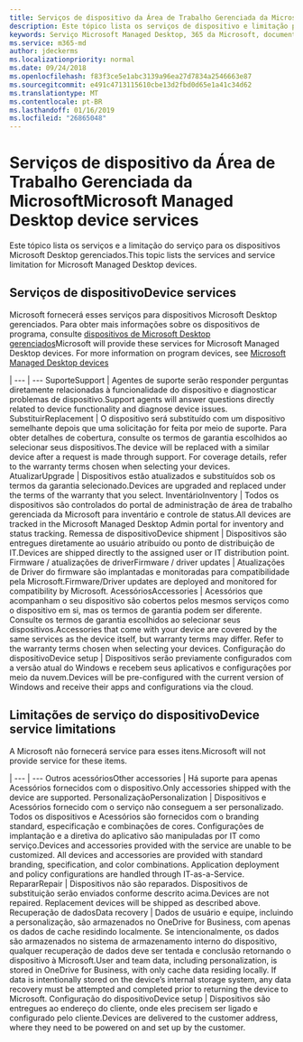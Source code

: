 ```yaml
---
title: Serviços de dispositivo da Área de Trabalho Gerenciada da Microsoft
description: Este tópico lista os serviços de dispositivo e limitação para o Microsoft Desktop gerenciados.
keywords: Serviço Microsoft Managed Desktop, 365 da Microsoft, documentação
ms.service: m365-md
author: jdeckerms
ms.localizationpriority: normal
ms.date: 09/24/2018
ms.openlocfilehash: f83f3ce5e1abc3139a96ea27d7834a2546663e87
ms.sourcegitcommit: e491c4713115610cbe13d2fbd0d65e1a41c34d62
ms.translationtype: MT
ms.contentlocale: pt-BR
ms.lasthandoff: 01/16/2019
ms.locfileid: "26865048"
---
```

# <a name="microsoft-managed-desktop-device-services"></a><span data-ttu-id="cc1b4-104">Serviços de dispositivo da Área de Trabalho Gerenciada da Microsoft</span><span class="sxs-lookup"><span data-stu-id="cc1b4-104">Microsoft Managed Desktop device services</span></span>

<span data-ttu-id="cc1b4-105">Este tópico lista os serviços e a limitação do serviço para os dispositivos Microsoft Desktop gerenciados.</span><span class="sxs-lookup"><span data-stu-id="cc1b4-105">This topic lists the services and service limitation for Microsoft Managed Desktop devices.</span></span>

## <a name="device-services"></a><span data-ttu-id="cc1b4-106">Serviços de dispositivo</span><span class="sxs-lookup"><span data-stu-id="cc1b4-106">Device services</span></span>

<span data-ttu-id="cc1b4-p101">Microsoft fornecerá esses serviços para dispositivos Microsoft Desktop gerenciados. Para obter mais informações sobre os dispositivos de programa, consulte [dispositivos de Microsoft Desktop gerenciados](device-list.md)</span><span class="sxs-lookup"><span data-stu-id="cc1b4-p101">Microsoft will provide these services for Microsoft Managed Desktop devices. For more information on program devices, see [Microsoft Managed Desktop devices](device-list.md)</span></span>

 | 
 --- | ---
<span data-ttu-id="cc1b4-109">Suporte</span><span class="sxs-lookup"><span data-stu-id="cc1b4-109">Support</span></span> | <span data-ttu-id="cc1b4-110">Agentes de suporte serão responder perguntas diretamente relacionadas à funcionalidade do dispositivo e diagnosticar problemas de dispositivo.</span><span class="sxs-lookup"><span data-stu-id="cc1b4-110">Support agents will answer questions directly related to device functionality and diagnose device issues.</span></span>
<span data-ttu-id="cc1b4-111">Substituir</span><span class="sxs-lookup"><span data-stu-id="cc1b4-111">Replacement</span></span> | <span data-ttu-id="cc1b4-p102">O dispositivo será substituído com um dispositivo semelhante depois que uma solicitação for feita por meio de suporte. Para obter detalhes de cobertura, consulte os termos de garantia escolhidos ao selecionar seus dispositivos.</span><span class="sxs-lookup"><span data-stu-id="cc1b4-p102">The device will be replaced with a similar device after a request is made through support. For coverage details, refer to the warranty terms chosen when selecting your devices.</span></span>
<span data-ttu-id="cc1b4-114">Atualizar</span><span class="sxs-lookup"><span data-stu-id="cc1b4-114">Upgrade</span></span> | <span data-ttu-id="cc1b4-115">Dispositivos estão atualizados e substituídos sob os termos da garantia selecionado.</span><span class="sxs-lookup"><span data-stu-id="cc1b4-115">Devices are upgraded and replaced under the terms of the warranty that you select.</span></span>
<span data-ttu-id="cc1b4-116">Inventário</span><span class="sxs-lookup"><span data-stu-id="cc1b4-116">Inventory</span></span> | <span data-ttu-id="cc1b4-117">Todos os dispositivos são controlados do portal de administração de área de trabalho gerenciada da Microsoft para inventário e controle de status.</span><span class="sxs-lookup"><span data-stu-id="cc1b4-117">All devices are tracked in the Microsoft Managed Desktop Admin portal for inventory and status tracking.</span></span>
<span data-ttu-id="cc1b4-118">Remessa de dispositivo</span><span class="sxs-lookup"><span data-stu-id="cc1b4-118">Device shipment</span></span> |   <span data-ttu-id="cc1b4-119">Dispositivos são entregues diretamente ao usuário atribuído ou ponto de distribuição de IT.</span><span class="sxs-lookup"><span data-stu-id="cc1b4-119">Devices are shipped directly to the assigned user or IT distribution point.</span></span>
<span data-ttu-id="cc1b4-120">Firmware / atualizações de driver</span><span class="sxs-lookup"><span data-stu-id="cc1b4-120">Firmware / driver updates</span></span> | <span data-ttu-id="cc1b4-121">Atualizações de Driver do firmware são implantadas e monitoradas para compatibilidade pela Microsoft.</span><span class="sxs-lookup"><span data-stu-id="cc1b4-121">Firmware/Driver updates are deployed and monitored for compatibility by Microsoft.</span></span> 
<span data-ttu-id="cc1b4-122">Acessórios</span><span class="sxs-lookup"><span data-stu-id="cc1b4-122">Accessories</span></span> | <span data-ttu-id="cc1b4-p103">Acessórios que acompanham o seu dispositivo são cobertos pelos mesmos serviços como o dispositivo em si, mas os termos de garantia podem ser diferente. Consulte os termos de garantia escolhidos ao selecionar seus dispositivos.</span><span class="sxs-lookup"><span data-stu-id="cc1b4-p103">Accessories that come with your device are covered by the same services as the device itself, but warranty terms may differ. Refer to the warranty terms chosen when selecting your devices.</span></span> 
<span data-ttu-id="cc1b4-125">Configuração do dispositivo</span><span class="sxs-lookup"><span data-stu-id="cc1b4-125">Device setup</span></span>    | <span data-ttu-id="cc1b4-126">Dispositivos serão previamente configurados com a versão atual do Windows e recebem seus aplicativos e configurações por meio da nuvem.</span><span class="sxs-lookup"><span data-stu-id="cc1b4-126">Devices will be pre-configured with the current version of Windows and receive their apps and configurations via the cloud.</span></span> 

## <a name="device-service-limitations"></a><span data-ttu-id="cc1b4-127">Limitações de serviço do dispositivo</span><span class="sxs-lookup"><span data-stu-id="cc1b4-127">Device service limitations</span></span>

<span data-ttu-id="cc1b4-128">A Microsoft não fornecerá service para esses itens.</span><span class="sxs-lookup"><span data-stu-id="cc1b4-128">Microsoft will not provide service for these items.</span></span>

 | 
 --- | ---
<span data-ttu-id="cc1b4-129">Outros acessórios</span><span class="sxs-lookup"><span data-stu-id="cc1b4-129">Other accessories</span></span> | <span data-ttu-id="cc1b4-130">Há suporte para apenas Acessórios fornecidos com o dispositivo.</span><span class="sxs-lookup"><span data-stu-id="cc1b4-130">Only accessories shipped with the device are supported.</span></span>
<span data-ttu-id="cc1b4-131">Personalização</span><span class="sxs-lookup"><span data-stu-id="cc1b4-131">Personalization</span></span> | <span data-ttu-id="cc1b4-p104">Dispositivos e Acessórios fornecido com o serviço não conseguem a ser personalizado. Todos os dispositivos e Acessórios são fornecidos com o branding standard, especificação e combinações de cores. Configurações de implantação e a diretiva do aplicativo são manipuladas por IT como serviço.</span><span class="sxs-lookup"><span data-stu-id="cc1b4-p104">Devices and accessories provided with the service are unable to be customized. All devices and accessories are provided with standard branding, specification, and color combinations. Application deployment and policy configurations are handled through IT-as-a-Service.</span></span>
<span data-ttu-id="cc1b4-135">Reparar</span><span class="sxs-lookup"><span data-stu-id="cc1b4-135">Repair</span></span> | <span data-ttu-id="cc1b4-p105">Dispositivos não são reparados. Dispositivos de substituição serão enviados conforme descrito acima.</span><span class="sxs-lookup"><span data-stu-id="cc1b4-p105">Devices are not repaired. Replacement devices will be shipped as described above.</span></span>
<span data-ttu-id="cc1b4-138">Recuperação de dados</span><span class="sxs-lookup"><span data-stu-id="cc1b4-138">Data recovery</span></span> | <span data-ttu-id="cc1b4-p106">Dados de usuário e equipe, incluindo a personalização, são armazenados no OneDrive for Business, com apenas os dados de cache residindo localmente. Se intencionalmente, os dados são armazenados no sistema de armazenamento interno do dispositivo, qualquer recuperação de dados deve ser tentada e conclusão retornando o dispositivo à Microsoft.</span><span class="sxs-lookup"><span data-stu-id="cc1b4-p106">User and team data, including personalization, is stored in OneDrive for Business, with only cache data residing locally. If data is intentionally stored on the device’s internal storage system, any data recovery must be attempted and completed prior to returning the device to Microsoft.</span></span>
<span data-ttu-id="cc1b4-141">Configuração do dispositivo</span><span class="sxs-lookup"><span data-stu-id="cc1b4-141">Device setup</span></span> | <span data-ttu-id="cc1b4-142">Dispositivos são entregues ao endereço do cliente, onde eles precisem ser ligado e configurado pelo cliente.</span><span class="sxs-lookup"><span data-stu-id="cc1b4-142">Devices are delivered to the customer address, where they need to be powered on and set up by the customer.</span></span>
